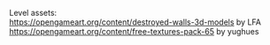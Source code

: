 Level assets:  
https://opengameart.org/content/destroyed-walls-3d-models by LFA  
https://opengameart.org/content/free-textures-pack-65 by yughues  
